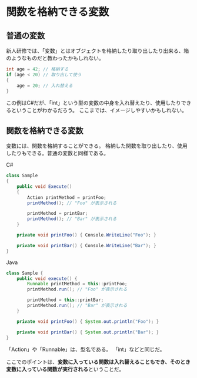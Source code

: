 # 関数を格納できる変数

## 普通の変数

新人研修では、「変数」とはオブジェクトを格納したり取り出したり出来る、箱のようなものだと教わったかもしれない。

```csharp
int age = 42; // 格納する
if (age < 20) // 取り出して使う
{
    age = 20; // 入れ替える
}
```

この例はC#だが、「int」という型の変数の中身を入れ替えたり、使用したりできるということがわかるだろう。
ここまでは、イメージしやすいかもしれない。

## 関数を格納できる変数

変数には、関数を格納することができる。
格納した関数を取り出したり、使用したりもできる。普通の変数と同様である。

C#
```csharp
class Sample
{
    public void Execute()
    {
        Action printMethod = printFoo;
        printMethod(); // "Foo" が表示される

        printMethod = printBar;
        printMethod(); // "Bar" が表示される
    }

    private void printFoo() { Console.WriteLine("Foo"); }

    private void printBar() { Console.WriteLine("Bar"); }
}
```

Java
```java
class Sample {
    public void execute() {
        Runnable printMethod = this::printFoo;
        printMethod.run(); // "Foo" が表示される

        printMethod = this::printBar;
        printMethod.run(); // "Bar" が表示される
    }

    private void printFoo() { System.out.println("Foo"); }

    private void printBar() { System.out.println("Bar"); }
}
```

「Action」や「Runnable」は、型名である。
「int」などと同じだ。

ここでのポイントは、**変数に入っている関数は入れ替えることもでき、そのとき変数に入っている関数が実行される**ということだ。
